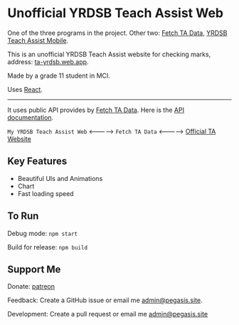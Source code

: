 # Unofficial YRDSB Teach Assist Web

One of the three programs in the project. Other two: [Fetch TA Data](https://github.com/PegasisForever/Fetch-TA-Data), [YRDSB Teach Assist Mobile](https://github.com/PegasisForever/YRDSB-Teach-Assist-Mobile).

This is an unofficial YRDSB Teach Assist website for checking marks, address: [ta-yrdsb.web.app](https://ta-yrdsb.web.app/).

Made by a grade 11 student in MCI.

Uses [React](https://reactjs.org/).

---

It uses public API provides by [Fetch TA Data](https://github.com/PegasisForever/Fetch-TA-Data). Here is the [API documentation]().

`My YRDSB Teach Assist Web` <-----> `Fetch TA Data` <-----> [Official TA Website](https://ta.yrdsb.ca/yrdsb/index.php)

## Key Features

- Beautiful UIs and Animations
- Chart
- Fast loading speed

## To Run

Debug mode: `npm start`

Build for release: `npm build`

## Support Me

Donate: [patreon](https://www.patreon.com/yrdsbta)

Feedback: Create a GitHub issue or email me [admin@pegasis.site](mailto:admin@pegasis.site).

Development: Create a pull request or email me [admin@pegasis.site](mailto:admin@pegasis.site)